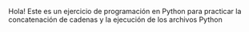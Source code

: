 Hola! Este es un ejercicio de programación en Python para practicar la concatenación de cadenas y la ejecución de los archivos Python